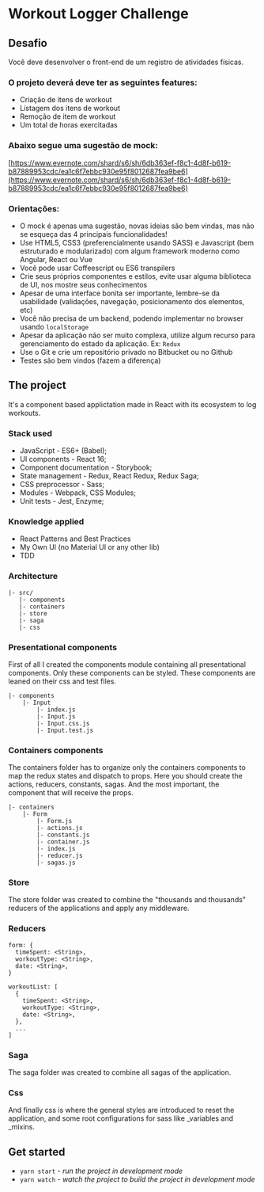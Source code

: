 # Workout Logger Challenge

## Desafio
Você deve desenvolver o front-end de um registro de atividades físicas.

### O projeto deverá deve ter as seguintes features:
- Criação de itens de workout
- Listagem dos itens de workout
- Remoção de item de workout
- Um total de horas exercitadas

### Abaixo segue uma sugestão de mock:
[https://www.evernote.com/shard/s6/sh/6db363ef-f8c1-4d8f-b619-b87889953cdc/ea1c6f7ebbc930e95f8012687fea9be6](https://www.evernote.com/shard/s6/sh/6db363ef-f8c1-4d8f-b619-b87889953cdc/ea1c6f7ebbc930e95f8012687fea9be6)

### Orientações:
- O mock é apenas uma sugestão, novas ideias são bem vindas, mas não se esqueça das 4 principais funcionalidades!
- Use HTML5, CSS3 (preferencialmente usando SASS) e Javascript (bem estruturado e modularizado) com algum framework moderno como Angular, React ou Vue
- Você pode usar Coffeescript ou ES6 transpilers
- Crie seus próprios componentes e estilos, evite usar alguma biblioteca de UI, nos mostre seus conhecimentos
- Apesar de uma interface bonita ser importante, lembre-se da usabilidade (validações, navegação, posicionamento dos elementos, etc)
- Você não precisa de um backend, podendo implementar no browser usando `localStorage`
- Apesar da aplicação não ser muito complexa, utilize algum recurso para gerenciamento do estado da aplicação. Ex: `Redux`
- Use o Git e crie um repositório privado no Bitbucket ou no Github
- Testes são bem vindos (fazem a diferença)

## The project
It's a component based applictation made in React with its ecosystem to log workouts.

### Stack used
- JavaScript - ES6+ (Babel);
- UI components - React 16;
- Component documentation - Storybook;
- State management - Redux, React Redux, Redux Saga;
- CSS preprocessor - Sass;
- Modules - Webpack, CSS Modules;
- Unit tests - Jest, Enzyme;

### Knowledge applied 
- React Patterns and Best Practices
- My Own UI (no Material UI or any other lib)
- TDD

### Architecture

```
|- src/
   |- components
   |- containers
   |- store
   |- saga
   |- css
```

### Presentational components
First of all I created the components module containing all presentational components. Only these components can be styled. These components are leaned on their css and test files.

```
|- components
    |- Input
        |- index.js
        |- Input.js
        |- Input.css.js
        |- Input.test.js
```

### Containers components
The containers folder has to organize only the containers components to map the redux states and dispatch to props. Here you should create the actions, reducers, constants, sagas. And the most important, the component that will receive the props.

```
|- containers
    |- Form
        |- Form.js
        |- actions.js
        |- constants.js
        |- container.js
        |- index.js
        |- reducer.js
        |- sagas.js
```

### Store
The store folder was created to combine the "thousands and thousands" reducers of the applications and apply any middleware.

### Reducers

```
form: {
  timeSpent: <String>,
  workoutType: <String>,
  date: <String>,
}

workoutList: [
  {
    timeSpent: <String>,
    workoutType: <String>,
    date: <String>,
  },
  ...
]
```

### Saga
The saga folder was created to combine all sagas of the application.

### Css
And finally css is where the general styles are introduced to reset the application, and some root configurations for sass like _variables and _mixins.

## Get started 
- `yarn start` - *run the project in development mode*
- `yarn watch` - *watch the project to build the project in development mode*

